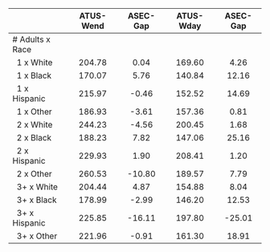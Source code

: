 
|                      |    ATUS-Wend |     ASEC-Gap |    ATUS-Wday |     ASEC-Gap |
| -------------------- | :----------: | :----------: | :----------: | :----------: |
| # Adults x Race      |              |              |              |              |
| &nbsp;&nbsp;1 x White |       204.78 |         0.04 |       169.60 |         4.26 |
| &nbsp;&nbsp;1 x Black |       170.07 |         5.76 |       140.84 |        12.16 |
| &nbsp;&nbsp;1 x Hispanic |       215.97 |        -0.46 |       152.52 |        14.69 |
| &nbsp;&nbsp;1 x Other |       186.93 |        -3.61 |       157.36 |         0.81 |
| &nbsp;&nbsp;2 x White |       244.23 |        -4.56 |       200.45 |         1.68 |
| &nbsp;&nbsp;2 x Black |       188.23 |         7.82 |       147.06 |        25.16 |
| &nbsp;&nbsp;2 x Hispanic |       229.93 |         1.90 |       208.41 |         1.20 |
| &nbsp;&nbsp;2 x Other |       260.53 |       -10.80 |       189.57 |         7.79 |
| &nbsp;&nbsp;3+ x White |       204.44 |         4.87 |       154.88 |         8.04 |
| &nbsp;&nbsp;3+ x Black |       178.99 |        -2.99 |       146.20 |        12.53 |
| &nbsp;&nbsp;3+ x Hispanic |       225.85 |       -16.11 |       197.80 |       -25.01 |
| &nbsp;&nbsp;3+ x Other |       221.96 |        -0.91 |       161.30 |        18.91 |

